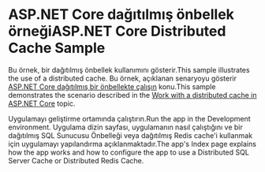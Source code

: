 # <a name="aspnet-core-distributed-cache-sample"></a><span data-ttu-id="4039e-101">ASP.NET Core dağıtılmış önbellek örneği</span><span class="sxs-lookup"><span data-stu-id="4039e-101">ASP.NET Core Distributed Cache Sample</span></span>

<span data-ttu-id="4039e-102">Bu örnek, bir dağıtılmış önbellek kullanımını gösterir.</span><span class="sxs-lookup"><span data-stu-id="4039e-102">This sample illustrates the use of a distributed cache.</span></span> <span data-ttu-id="4039e-103">Bu örnek, açıklanan senaryoyu gösterir [ASP.NET Core dağıtılmış bir önbellekte çalışın](https://docs.microsoft.com/aspnet/core/performance/caching/distributed) konu.</span><span class="sxs-lookup"><span data-stu-id="4039e-103">This sample demonstrates the scenario described in the [Work with a distributed cache in ASP.NET Core](https://docs.microsoft.com/aspnet/core/performance/caching/distributed) topic.</span></span>

<span data-ttu-id="4039e-104">Uygulamayı geliştirme ortamında çalıştırın.</span><span class="sxs-lookup"><span data-stu-id="4039e-104">Run the app in the Development environment.</span></span> <span data-ttu-id="4039e-105">Uygulama dizin sayfası, uygulamanın nasıl çalıştığını ve bir dağıtılmış SQL Sunucusu Önbelleği veya dağıtılmış Redis cache'i kullanmak için uygulamayı yapılandırma açıklanmaktadır.</span><span class="sxs-lookup"><span data-stu-id="4039e-105">The app's Index page explains how the app works and how to configure the app to use a Distributed SQL Server Cache or Distributed Redis Cache.</span></span>
